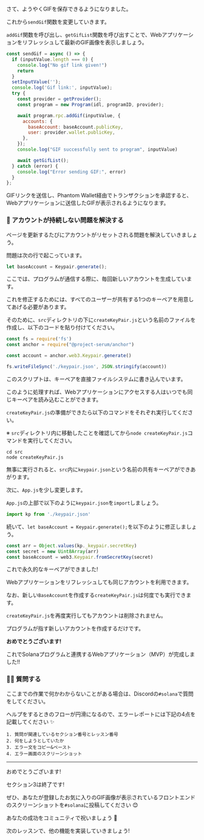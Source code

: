さて、ようやくGIFを保存できるようになりました。

これから`sendGif`関数を変更していきます。

`addGif`関数を呼び出し、`getGifList`関数を呼び出すことで、Webアプリケーションをリフレッシュして最新のGIF画像を表示しましょう。

```javascript
const sendGif = async () => {
  if (inputValue.length === 0) {
    console.log("No gif link given!")
    return
  }
  setInputValue('');
  console.log('Gif link:', inputValue);
  try {
    const provider = getProvider();
    const program = new Program(idl, programID, provider);

    await program.rpc.addGif(inputValue, {
      accounts: {
        baseAccount: baseAccount.publicKey,
        user: provider.wallet.publicKey,
      },
    });
    console.log("GIF successfully sent to program", inputValue)

    await getGifList();
  } catch (error) {
    console.log("Error sending GIF:", error)
  }
};
```

GIFリンクを送信し、Phantom Wallet経由でトランザクションを承認すると、Webアプリケーションに送信したGIFが表示されるようになります。


### 🙈 アカウントが持続しない問題を解決する

ページを更新するたびにアカウントがリセットされる問題を解決していきましょう。

問題は次の行で起こっています。

```javascript
let baseAccount = Keypair.generate();
```

ここでは、プログラムが通信する際に、毎回新しいアカウントを生成しています。

これを修正するためには、すべてのユーザーが共有する1つのキーペアを用意してあげる必要があります。

そのために、`src`ディレクトリの下に`createKeyPair.js`という名前のファイルを作成し、以下のコードを貼り付けてください。

```javascript
const fs = require('fs')
const anchor = require("@project-serum/anchor")

const account = anchor.web3.Keypair.generate()

fs.writeFileSync('./keypair.json', JSON.stringify(account))
```

このスクリプトは、キーペアを直接ファイルシステムに書き込んでいます。

このように処理すれば、Webアプリケーションにアクセスする人はいつでも同じキーペアを読み込むことができます。

`createKeyPair.js`の準備ができたら以下のコマンドをそれぞれ実行してください。

※ `src`ディレクトリ内に移動したことを確認してから`node createKeyPair.js`コマンドを実行してください。

```
cd src
node createKeyPair.js
```

無事に実行されると、`src`内に`keypair.json`という名前の共有キーペアができあがります。

次に、`App.js`を少し変更します。

`App.js`の上部で以下のように`keypair.json`を`import`しましょう。

```javascript
import kp from './keypair.json'
```

続いて、`let baseAccount = Keypair.generate();`を以下のように修正しましょう。

```javascript
const arr = Object.values(kp._keypair.secretKey)
const secret = new Uint8Array(arr)
const baseAccount = web3.Keypair.fromSecretKey(secret)
```

これで永久的なキーペアができました!

Webアプリケーションをリフレッシュしても同じアカウントを利用できます。

なお、新しい`BaseAccount`を作成する`createKeyPair.js`は何度でも実行できます。

`createKeyPair.js`を再度実行してもアカウントは削除されません。

プログラムが指す新しいアカウントを作成するだけです。

**おめでとうございます!**

これでSolanaプログラムと連携するWebアプリケーション（MVP）が完成しました!!


### 🙋‍♂️ 質問する

ここまでの作業で何かわからないことがある場合は、Discordの`#solana`で質問をしてください。

ヘルプをするときのフローが円滑になるので、エラーレポートには下記の4点を記載してください ✨

```
1. 質問が関連しているセクション番号とレッスン番号
2. 何をしようとしていたか
3. エラー文をコピー&ペースト
4. エラー画面のスクリーンショット
```

---


おめでとうございます!

セクション3は終了です!

ぜひ、あなたが登録したお気に入りのGIF画像が表示されているフロントエンドのスクリーンショットを`#solana`に投稿してください 😊

あなたの成功をコミュニティで祝いましょう 🎉

次のレッスンで、他の機能を実装していきましょう!
